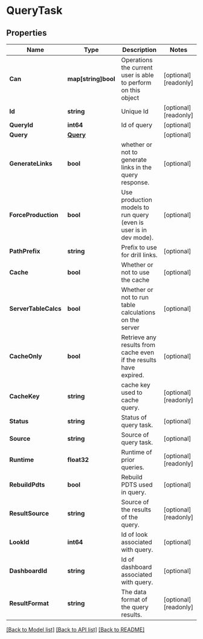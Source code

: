 # QueryTask

## Properties

Name | Type | Description | Notes
------------ | ------------- | ------------- | -------------
**Can** | **map[string]bool** | Operations the current user is able to perform on this object | [optional] [readonly] 
**Id** | **string** | Unique Id | [optional] [readonly] 
**QueryId** | **int64** | Id of query | [optional] 
**Query** | [**Query**](Query.md) |  | [optional] 
**GenerateLinks** | **bool** | whether or not to generate links in the query response. | [optional] 
**ForceProduction** | **bool** | Use production models to run query (even is user is in dev mode). | [optional] 
**PathPrefix** | **string** | Prefix to use for drill links. | [optional] 
**Cache** | **bool** | Whether or not to use the cache | [optional] 
**ServerTableCalcs** | **bool** | Whether or not to run table calculations on the server | [optional] 
**CacheOnly** | **bool** | Retrieve any results from cache even if the results have expired. | [optional] 
**CacheKey** | **string** | cache key used to cache query. | [optional] [readonly] 
**Status** | **string** | Status of query task. | [optional] 
**Source** | **string** | Source of query task. | [optional] 
**Runtime** | **float32** | Runtime of prior queries. | [optional] [readonly] 
**RebuildPdts** | **bool** | Rebuild PDTS used in query. | [optional] 
**ResultSource** | **string** | Source of the results of the query. | [optional] [readonly] 
**LookId** | **int64** | Id of look associated with query. | [optional] 
**DashboardId** | **string** | Id of dashboard associated with query. | [optional] 
**ResultFormat** | **string** | The data format of the query results. | [optional] [readonly] 

[[Back to Model list]](../README.md#documentation-for-models) [[Back to API list]](../README.md#documentation-for-api-endpoints) [[Back to README]](../README.md)


